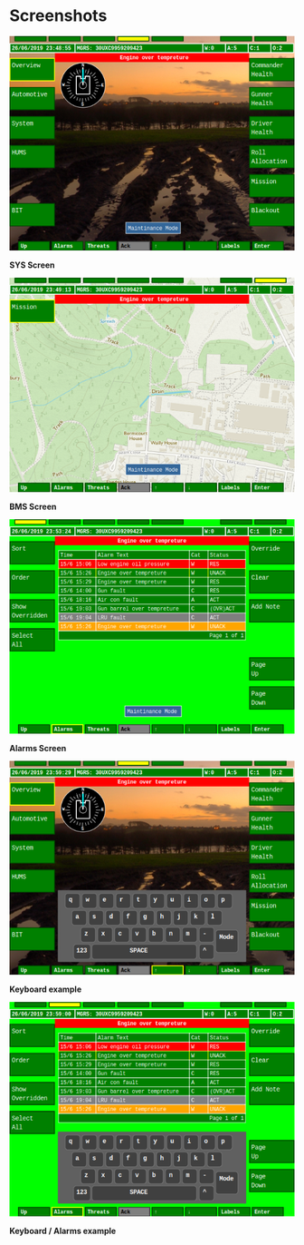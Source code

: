# Screenshots

![SYS Screen](Screenshot-Sys.png)

**SYS Screen**

![BMS Screen](Screenshot-Maps.png)

**BMS Screen**

![Alarms Screen](Screenshot-Alarms.png)

**Alarms Screen**

![Keyboard example](Screenshot-keyboard1.png)

**Keyboard example**

![Keyboard example](Screenshot-keyboard2.png)

**Keyboard / Alarms example**

